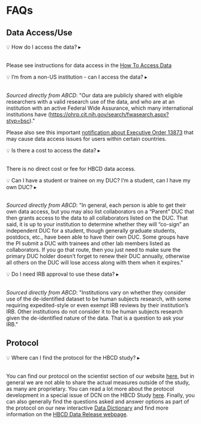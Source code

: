 # FAQs
## Data Access/Use

<p>
<div id="faq-access" class="notification-banner" onclick="toggleCollapse(this)">
  <span>
    <span class="emoji">&#x1f4a1;</span>
    <span class="text">How do I access the data?</span>
  </span>
  <span class="notification-arrow">▸</span>
</div>
<div class="notification-collapsible-content">
<br>
<p>Please see instructions for data access in the <a href="../data_access">How To Access Data</a></p>
</div>
</p>

<p>
<div id="faq-nonus" class="notification-banner" onclick="toggleCollapse(this)">
  <span>
    <span class="emoji">&#x1f4a1;</span>
    <span class="text">I’m from a non-US institution - can I access the data?</span>
  </span>
  <span class="notification-arrow">▸</span>
</div>
<div class="notification-collapsible-content">
<br>
<p><i>Sourced directly from ABCD</i>: "Our data are publicly shared with eligible researchers with a valid research use of the data, and who are at an institution with an active Federal Wide Assurance, which many international institutions have (<a href="https://ohrp.cit.nih.gov/search/fwasearch.aspx?styp=bsc">https://ohrp.cit.nih.gov/search/fwasearch.aspx?styp=bsc</a>)." </p>
<p>Please also see this important <a href="../data_access#notification-banner">notification about Executive Order 13873</a> that may cause data access issues for users within certain countries.</p>
</div>
</p>

<p>
<div id="faq-cost" class="notification-banner" onclick="toggleCollapse(this)">
  <span>
    <span class="emoji">&#x1f4a1;</span>
    <span class="text">Is there a cost to access the data?</span>
  </span>
  <span class="notification-arrow">▸</span>
</div>
<div class="notification-collapsible-content">
<br>
<p>There is no direct cost or fee for HBCD data access.</p>
</div>
</p>

<p>
<div id="faq-duc" class="notification-banner" onclick="toggleCollapse(this)">
  <span>
    <span class="emoji">&#x1f4a1;</span>
    <span class="text">Can I have a student or trainee on my DUC? I’m a student, can I have my own DUC?</span>
  </span>
  <span class="notification-arrow">▸</span>
</div>
<div class="notification-collapsible-content">
<br>
<p><i>Sourced directly from ABCD</i>: "In general, each person is able to get their own data access, but you may also list collaborators on a “Parent” DUC that then grants access to the data to all collaborators listed on the DUC. That said, it is up to your institution to determine whether they will “co-sign” an independent DUC for a student, though generally graduate students, postdocs, etc., have been able to have their own DUC. Some groups have the PI submit a DUC with trainees and other lab members listed as collaborators. If you go that route, then you just need to make sure the primary DUC holder doesn’t forget to renew their DUC annually, otherwise all others on the DUC will lose access along with them when it expires." </p>
</div>
</p>

<p>
<div id="faq-irb" class="notification-banner" onclick="toggleCollapse(this)">
  <span>
    <span class="emoji">&#x1f4a1;</span>
    <span class="text">Do I need IRB approval to use these data?</span>
  </span>
  <span class="notification-arrow">▸</span>
</div>
<div class="notification-collapsible-content">
<br>
<p><i>Sourced directly from ABCD</i>: "Institutions vary on whether they consider use of the de-identified dataset to be human subjects research, with some requiring expedited-style or even exempt IRB reviews by their institution’s IRB. Other institutions do not consider it to be human subjects research given the de-identified nature of the data. That is a question to ask your IRB." </p>
</div>
</p>


## Protocol

<p>
<div id="faq-protocol" class="notification-banner" onclick="toggleCollapse(this)">
  <span>
    <span class="emoji">&#x1f4a1;</span>
    <span class="text">Where can I find the protocol for the HBCD study?</span>
  </span>
  <span class="notification-arrow">▸</span>
</div>
<div class="notification-collapsible-content">
<br>
<p>You can find our protocol on the scientist section of our website <a href="https://hbcdstudy.org/study-protocols/">here</a>, but in general we are not able to share the actual measures outside of the study, as many are proprietary. You can read a lot more about the protocol development in a special issue of DCN on the HBCD Study <a href="https://www.sciencedirect.com/special-issue/10VNSS1BBLV">here</a>. Finally, you can also generally find the questions asked and answer options as part of the protocol on our new interactive <a href="../datadictionary">Data Dictionary</a> and find more information on the <a href="../">HBCD Data Release webpage</a>.</p>
</div>
</p>

